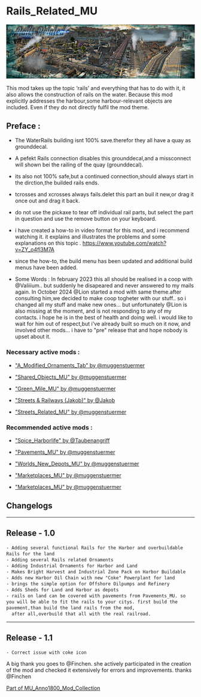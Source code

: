 # Rails_Related_MU

![](../doc/rails_banner.jpg)

This mod takes up the topic ‘rails’ and everything that has to do with it, it also allows the construction of rails on the water.
Because this mod explicitly addresses the harbour,some harbour-relevant objects are included.
Even if they do not directly fulfil the mod theme.



## Preface :

- The WaterRails building isnt 100% save.therefor they all have a quay as grounddecal.
- A pefekt Rails connection disables this grounddecal,and a missconnect will shown bei the railing of the quay (grounddecal).
- its also not 100% safe,but a continued connection,should always start in the dirction,the builded rails ends.
- tcrosses and xcrosses always fails.delet this part an buil it new,or drag it once out and drag it back.
- do not use the pickaxe to tear off individual rail parts, but select the part in question and use the remove button on your keyboard.
- i have created a how-to in video format for this mod, and i recommend watching it.
  it explains and illustrates the problems and some explanations on this topic . https://www.youtube.com/watch?v=ZY_o4fl3M7A
- since the how-to, the build menu has been updated and additional build menus have been added.
	
- Some Words :
  In february 2023 this all should be realised in a coop with @Valiiium.. but suddenly he disapeared and never answered to my mails again.
  In October 2024 @Lion started a mod with same theme.after consulting him,we decided to make coop togheter with our stuff..
  so i changed all my stuff and make new ones... but unfortunately @Lion is also missing at the moment, and is not responding to any of my contacts.
  i hope he is in the best of health and doing well.
  i would like to wait for him out of respect,but i've already built so much on it now, and involved other mods... i have to "pre" release that and hope nobody is upset about it.


### Necessary active mods :

- ["A_Modified_Ornaments_Tab" by @muggenstuermer](https://mod.io/g/anno-1800/m/amodifiedornamentstabmu)

- ["Shared_Objects_MU" by @muggenstuermer](https://mod.io/g/anno-1800/m/sharedobjectsmu)

- ["Green_Mile_MU" by @muggenstuermer](https://mod.io/g/anno-1800/m/greenmilemu)

- ["Streets & Railways (Jakob)" by @Jakob](https://mod.io/g/anno-1800/m/jakob-improved-streets)

- ["Streets_Related_MU" by @muggenstuermer](https://mod.io/g/anno-1800/m/streetsrelatedmu)


### Recommended active mods :

- ["Spice_Harborlife" by @Taubenangriff](https://mod.io/g/anno-1800/m/harborlife)

- ["Pavements_MU" by @muggenstuermer](https://mod.io/g/anno-1800/m/pavements-mu)

- ["Worlds_New_Depots_MU" by @muggenstuermer](https://mod.io/g/anno-1800/m/worldsnewdepotsmu)

- ["Marketplaces_MU" by @muggenstuermer](https://mod.io/g/anno-1800/m/marketplacesmu)

- ["Marketplaces_MU" by @muggenstuermer](https://mod.io/g/anno-1800/m/marketplacesmu)


## Changelogs

---------------------------
Release - 1.0
---------------------------
	- Adding several functional Rails for the Harbor and overbuildable Rails for the land
	- Adding several Rails related Ornaments
	- Adding Industrial Ornaments for Harbor and Land
	- Makes Bright Harvest and Industrial Zone Pack on Harbor Buildable
	- Adds new Harbor Oil Chain with new "Coke" Powerplant for land
	- brings the simple option for Offshore Oilpumps and Refinery
	- Adds Sheds for Land and Harbor as depots
	- rails on land can be covered with pavements from Pavements_MU. so you will be able to fit the rails to your citys. first build the pavement,than build the land rails from the mod,
	  after all,overbuild that all with the real railroad.
	  
---------------------------
Release - 1.1
---------------------------
	- Correct issue with coke icon
	  

A big thank you goes to @Finchen.
she actively participated in the creation of the mod and checked it extensively for errors and improvements.
thanks @Finchen
	
	
	
[Part of MU_Anno1800_Mod_Collection](https://github.com/muggenstuermer/MU_Anno1800_Mod_Collection)